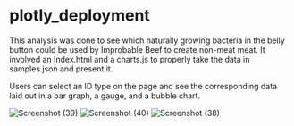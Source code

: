 # plotly_deployment
This analysis was done to see which naturally growing bacteria in the belly button could be used by Improbable Beef to create non-meat meat. It involved an Index.html and a charts.js to properly take the data in samples.json and present it.

Users can select an ID type on the page and see the corresponding data laid out in a bar graph, a gauge, and a bubble chart.

![Screenshot (39)](https://user-images.githubusercontent.com/108035549/193980983-7dd35822-176d-4666-93e9-9dd4e96555c0.png)
![Screenshot (40)](https://user-images.githubusercontent.com/108035549/193980997-14a62aee-bb01-4f76-a3da-ef21e7555a26.png)
![Screenshot (38)](https://user-images.githubusercontent.com/108035549/193981019-897780eb-b1df-405f-8fb2-f499e9b46856.png)
